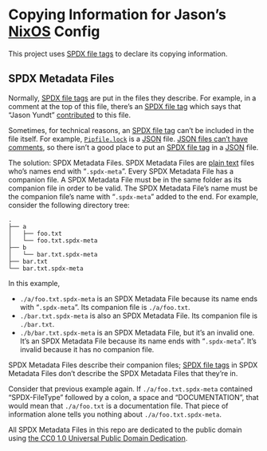 <!--
SPDX-FileNotice: 🅭🄍1.0 This file is dedicated to the public domain using the CC0 1.0 Universal Public Domain Dedication <https://creativecommons.org/publicdomain/zero/1.0/>.
SPDX-FileContributor: Jason Yundt <jason@jasonyundt.email> (2021–2022)
-->

# Copying Information for Jason’s [NixOS] Config

This project uses [SPDX file tags] to declare its copying information.

## SPDX Metadata Files

Normally, [SPDX file tags] are put in the files they describe. For example, in
a comment at the top of this file, there’s an [SPDX file tag] which says that
“Jason Yundt” [contributed](https://spdx.github.io/spdx-spec/v2.3/file-information/#814-file-contributor-field)
to this file.

Sometimes, for technical reasons, an [SPDX file tag] can’t be included in the
file itself. For example, [`Pipfile.lock`](https://pipenv.pypa.io/en/stable/basics/)
is a [JSON] file. [JSON files can’t have comments](https://stackoverflow.com/questions/244777/can-comments-be-used-in-json),
so there isn’t a good place to put an [SPDX file tag] in a [JSON] file.

The solution: SPDX Metadata Files. SPDX Metadata Files are [plain text](https://www.rfc-editor.org/rfc/rfc2046.html#section-4.1)
files who’s names end with “`.spdx-meta`”. Every SPDX Metadata File has a
companion file. A SPDX Metadata File must be in the same folder as its
companion file in order to be valid. The SPDX Metadata File’s name must be the
companion file’s name with “`.spdx-meta`” added to the end. For example,
consider the following directory tree:

	.
	├── a
	│   ├── foo.txt
	│   └── foo.txt.spdx-meta
	├── b
	│   └── bar.txt.spdx-meta
	├── bar.txt
	└── bar.txt.spdx-meta

In this example,

- `./a/foo.txt.spdx-meta` is an SPDX Metadata File because its name ends with
“`.spdx-meta`”. Its companion file is `./a/foo.txt`.
- `./bar.txt.spdx-meta` is also an SPDX Metadata File. Its companion file is
`./bar.txt`.
- `./b/bar.txt.spdx-meta` is an SPDX Metadata File, but it’s an invalid one.
It’s an SPDX Metadata File because its name ends with “`.spdx-meta`”. It’s
invalid because it has no companion file.

SPDX Metadata Files describe their companion files; [SPDX file tags] in SPDX
Metadata Files don’t describe the SPDX Metadata Files that they’re in.

Consider that previous example again. If `./a/foo.txt.spdx-meta` contained
“SPDX-FileType” followed by a colon, a space and “DOCUMENTATION”, that would
mean that `./a/foo.txt` is a documentation file. That piece of information
alone tells you nothing about `./a/foo.txt.spdx-meta`.

All SPDX Metadata Files in this repo are dedicated to the public domain using
[the CC0 1.0 Universal Public Domain Dedication](https://creativecommons.org/publicdomain/zero/1.0/).

[JSON]: https://www.json.org/json-en.html
[NixOS]: https://nixos.org/
[SPDX file tag]: https://spdx.github.io/spdx-spec/v2.3/file-tags/
[SPDX file tags]: https://spdx.github.io/spdx-spec/v2.3/file-tags/
